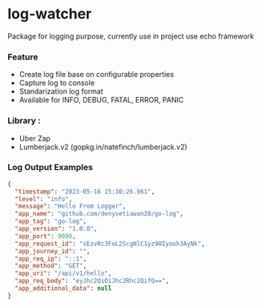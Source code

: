 # log-watcher

Package for logging purpose, currently use in project use echo framework

### Feature
- Create log file base on configurable properties
- Capture log to console
- Standarization log format
- Available for INFO, DEBUG, FATAL, ERROR, PANIC

### Library :
- Uber Zap
- Lumberjack.v2 (gopkg.in/natefinch/lumberjack.v2)

### Log Output Examples
```json
{
  "timestamp": "2023-05-16 15:30:26.961",
  "level": "info",
  "message": "Hello From Logger",
  "app_name": "github.com/denysetiawan28/go-log",
  "app_tag": "go-log",
  "app_version": "1.0.0",
  "app_port": 9090,
  "app_request_id": "sEzvRc3FoL2ScgNlC1yz90Iyooh3AyNk",
  "app_journey_id": "",
  "app_req_ip": "::1",
  "app_method": "GET",
  "app_uri": "/api/v1/hello",
  "app_req_body": "eyJhc2QiOiJhc2Rhc2QifQ==",
  "app_additional_data": null
}
```

